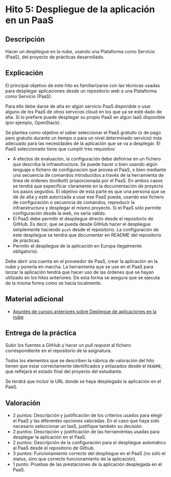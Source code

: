 # Hito 5: Despliegue de la aplicación en un PaaS

## Descripción

Hacer un despliegue en la nube, usando una Plataforma como Servicio (PaaS), del proyecto de prácticas desarrollado.


## Explicación

El principal objetivo de este hito es familiarizarse con  las técnicas usadas para desplegar aplicaciones desde un repositorio web a una Plataforma como Servicio (PaaS). 

Para ello debe darse de alta en algún servicio PaaS disponible o usar alguno de los PaaS de otros servicios cloud en los que ya se esté dado de alta. Si lo prefiere puede desplegar su propio PaaS en algún IaaS disponible (por ejemplo, OpenStack) .

Se plantea como objetivo el saber seleccionar el PaaS gratuito (o de pago pero gratuito durante un tiempo o para un nivel determinado servicio) más adecuado para las necesidades de la aplicación que se va a desplegar. El PaaS seleccionado tiene que cumplir tres requisitos:

* A efectos de evaluación, la configuración debe definirse en un fichero que describa la infraestructura. Se puede hacer o bien usando algún lenguaje o fichero de configuración que provea el PaaS, o bien mediante una secuencia de comandos introducidos a través de la herramienta de línea de órdenes (*toolbelt*) proporcionada por el PaaS. En ambos casos se tendrá que especificar claramente en la documentación de proyecto los pasos seguidos. El objetivo de esta parte es que una persona que se dé de alta y esté autorizada a usar ese PaaS pueda, usando ese fichero de configuración o secuencia de comandos, reproducir la infraestructura y desplegar el mismo proyecto. Si el PaaS sólo permite configuración desde la web, no sería válido.
* El PaaS debe permitir el despliegue directo desde el repositorio de GitHub. Es decir, que se pueda desde GitHub hacer el despliegue simplemente haciendo `push` desde el repositorio. La configuración de este despliegue se tendrá que documentar en README del repositorio de prácticas.
* Permitir el despliegue de la aplicación en Europa (legalmente obligatorio).

Debe abrir una cuenta en el proveedor de PaaS, crear la aplicación en la nube y ponerla en marcha. La herramienta que se use en el PaaS para lanzar la aplicación tendrá que hacer uso de las órdenes que se hayan utilizado en los hitos anteriores. De esta forma se asegura que se ejecuta de la misma forma como se hacía localmente.


## Material adicional
* [Apuntes de cursos anteriores sobre Depliegue de aplicaciones en la nube](https://github.com/JJ/CC/blob/master/documentos/temas/PaaS.md)


## Entrega de la práctica

Subir los fuentes a GitHub y hacer un *pull request* al fichero correspondiente en el repositorio de la asignatura.

Todos los elementos que se describen la rúbrica de valoración del hito tienen que estar correctamente identificados y enlazados desde el `README`, que reflejará el estado final del proyecto del estudiante. 

Se tendrá que incluir la URL donde se haya desplegado la aplicación en el PaaS.

## Valoración

- 2 puntos: Descripción y justificación de los criterios usados para elegir el PaaS y las diferentes opciones valoradas. En el caso que haya sido necesario seleccionar un IaaS, justifique también su decisión. 
- 2 puntos: Descripción y justificación de las herramientas usadas para desplegar la aplicación en el PaaS.
- 2 puntos: Descripción de la configuración para el despliegue automático al PaaS desde el repositorio de Github.
- 3 puntos: Funcionamiento correcto del despliegue en el PaaS (no sólo el status, sino que correcto funcionamiento de la aplicación).
- 1 punto: Pruebas de las prestaciones de la aplicación desplegada en el PaaS.
